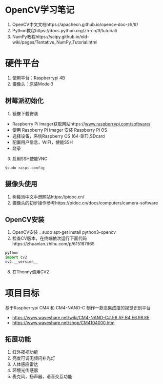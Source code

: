 # OpenCV学习笔记
1. OpenCV中文文档https://apachecn.github.io/opencv-doc-zh/#/
2. Python教程https://docs.python.org/zh-cn/3/tutorial/
3. NumPy教程https://scipy.github.io/old-wiki/pages/Tentative_NumPy_Tutorial.html

# 硬件平台
1. 使用平台：Raspberrypi 4B
2. 摄像头：原装Model3

## 树莓派初始化
1. 镜像下载安装
  + Raspberry Pi Imager获取网站https://www.raspberrypi.com/software/
  + 使用 Raspberry Pi Imager 安装 Raspberry Pi OS
  + 选择设备，系统Raspberry OS (64-BIT),SDcard
  + 配置用户信息，WIFI，使能SSH
  + 烧录
3. 启用SSH使能VNC
```vim
$sudo raspi-config
```
## 摄像头使用
1. 树莓派中文手册网站https://pidoc.cn/
2. 摄像头的初步操作参考https://pidoc.cn/docs/computers/camera-software

## OpenCV安装
1. OpenCV安装：sudo apt-get install python3-opencv
2. 检查CV版本，在终端依次运行下面代码https://zhuanlan.zhihu.com/p/615187665
```python
python
import cv2
cv2.__version__
```
8. 在Thonny调用CV2

# 项目目标
基于Raspberrypi CM4 和 CM4-NANO-C 制作一款高集成度的视觉识别平台
+ https://www.waveshare.net/wiki/CM4-NANO-C#.E8.AF.B4.E6.98.8E
+ https://www.waveshare.net/shop/CM4104000.htm
## 拓展功能
1. 红外夜视功能
2. 亮度可调无频闪补光灯
3. 人体感应雷达
4. 环境光传感器
5. 麦克风，扬声器，语音交互功能
